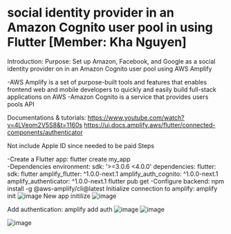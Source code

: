 
# social identity provider in an Amazon Cognito user pool in using Flutter [Member: Kha Nguyen]

Introduction:
Purpose: Set up Amazon, Facebook, and Google as a social identity provider on in an Amazon Cognito user pool using AWS Amplify

-AWS Amplify is a set of purpose-built tools and features that enables frontend web and mobile developers to quickly and easily build full-stack applications on AWS
-Amazon Cognito is a service that provides users pools API

Documentations & tutorials:
https://www.youtube.com/watch?v=4LVeom2V5S8&t=1160s
https://ui.docs.amplify.aws/flutter/connected-components/authenticator

Not include Apple ID since needed to be paid
Steps 

-Create a Flutter app: flutter create my_app  
-Dependencies
  environment:
    sdk: '>=3.0.6 <4.0.0'
  dependencies:
    flutter:
      sdk: flutter
    amplify_flutter: ^1.0.0-next.1
    amplify_auth_cognito: ^1.0.0-next.1
    amplify_authenticator: ^1.0.0-next.1
flutter pub get
-Configure backend:
npm install -g @aws-amplify/cli@latest
Initialize connection to amplify: amplify init
![image](https://github.com/KhaNguyen04/ArtSharing/assets/88961521/71837d46-d1aa-47dc-a9b8-6b53be105580)
New app initilize
![image](https://github.com/KhaNguyen04/ArtSharing/assets/88961521/4078ae40-4a29-4c4b-ac77-e057a7ebb0f1)

Add authentication: amplify add auth
![image](https://github.com/KhaNguyen04/ArtSharing/assets/88961521/1ddf452a-efa5-48fa-a086-4041711c9c1a)
![image](https://github.com/KhaNguyen04/ArtSharing/assets/88961521/cb98e816-5688-45f4-ae43-44947e31704d)

![image](https://github.com/KhaNguyen04/ArtSharing/assets/88961521/e597e47a-9798-4495-bdf6-a5a11ef1a829)

